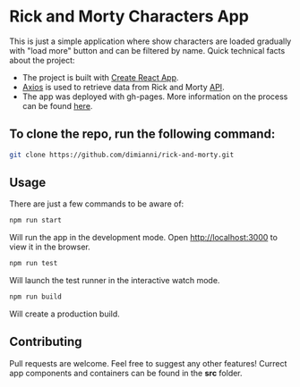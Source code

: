 # Rick and Morty Characters App

This is just a simple application where show characters are loaded gradually with "load more" button and can be filtered by name. Quick technical facts about the project:

- The project is built with [Create React App](https://create-react-app.dev/).
- [Axios](https://www.npmjs.com/package/axios) is used to retrieve data from Rick and Morty [API](https://rickandmortyapi.com/).
- The app was deployed with gh-pages. More information on the process can be found [here](https://create-react-app.dev/docs/deployment/#github-pages).


## To clone the repo, run the following command:

```bash
git clone https://github.com/dimianni/rick-and-morty.git
```

## Usage

There are just a few commands to be aware of:

```bash
npm run start
```

Will run the app in the development mode. Open [http://localhost:3000](http://localhost:3000) to view it in the browser.

```bash
npm run test
```

Will launch the test runner in the interactive watch mode.


```bash
npm run build
```
Will create a production build.

## Contributing

Pull requests are welcome. Feel free to suggest any other features! Currect app components and containers can be found in the __src__ folder.
